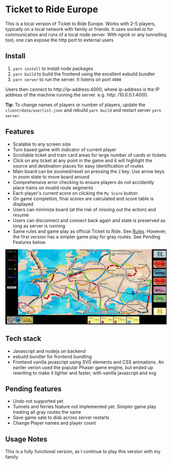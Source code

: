 # Ticket to Ride Europe
This is a local version of Ticket to Ride Europe. Works with 2-5 players, typically on a local network with family or friends. It uses socket.io for communication and runs of a local node server. With ngrok or any tunnelling tool, one can expose the http port to external users

## Install 
1. `yarn install` to install node packages
2. `yarn build` to build the frontend using the excellent esbuild bundler
3. `yarn server` to run the server. It listens on port `4000`

Users then connect to http://ip-address:4000, where ip-address is the IP address of the machine running the server. e.g. http: /10.0.0.1:4000.

**Tip**: To change names of players or number of players, update the `client/data/userlist.json` and rebuild `yarn build` and restart server `yarn server`.

## Features
* Scalable to any screen size
* Turn based game with indicator of current player
* Scrollable ticket and train card areas for large number of cards or tickets
* Click on any ticket at any point in the game and it will highlight the source and destination places for easy identification of routes
* Main board can be zoomed/reset on pressing the `Z` key. Use arrow keys in zoom state to move board around 
* Comprehensive error checking to ensure players do not accidently place trains on invalid route segments 
* Each player's current score on clicking the `My Score` button
* On game completion, final scores are calculated and score table is displayed
* Users can minimize board (at the risk of missing out the action) and resume
* Users can disconnect and connect back again and state is preserved as long as server is running
* Same rules and game play as official Ticket to Ride. See [Rules](./Rules.pdf). However, the first version has a simpler game play for gray routes. See Pending Features below.


![Screenshot](./images/screenshot.jpg "Screenshot")

## Tech stack
* Javascript and nodejs on backend
* esbuild bundler for frontend bundling
* Frontend vanilla javascript using SVG elements and CSS animations. An earlier verion used the popular Phaser game engine, but ended up rewriting to make it lighter and faster, with vanilla javascript and svg

## Pending features
* Undo not supported yet
* Tunnels and ferries feature not implemented yet. Simpler game play treating all gray routes the same
* Save game sate to disk across server restarts
* Change Player names and player count 

## Usage Notes
This is a fully functional version, as I continue to play this version with my family




